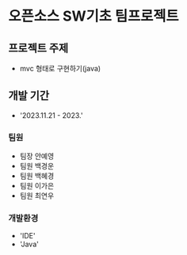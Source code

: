 # 오픈소스 SW기초 팀프로젝트

## 프로젝트 주제
- mvc 형태로 구현하기(java)

## 개발 기간
- '2023.11.21 - 2023.'

### 팀원
- 팀장 안예영
- 팀원 백경운
- 팀원 백혜경
- 팀원 이가은
- 팀원 최연우

### 개발환경
- 'IDE'
- 'Java'
